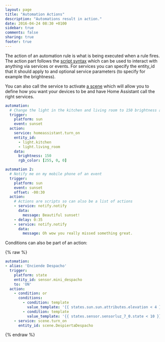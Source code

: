 ```yaml
---
layout: page
title: "Automation Actions"
description: "Automations result in action."
date: 2016-04-24 08:30 +0100
sidebar: true
comments: false
sharing: true
footer: true
---
```


The action of an automation rule is what is being executed when a rule fires. The action part follows the [script syntax] which can be used to interact with anything via services or events. For services you can specify the entity_id that it should apply to and optional service parameters (to specify for example the brightness).

You can also call the service to activate [a scene] which will allow you to define how you want your devices to be and have Home Assistant call the right services.

[script syntax]: /getting-started/scripts/
[a scene]: /components/scene/

```yaml
automation:
  # Change the light in the kitchen and living room to 150 brightness and color red.
  trigger:
    platform: sun
    event: sunset
  action:
    service: homeassistant.turn_on
    entity_id:
      - light.kitchen
      - light.living_room
    data:
      brightness: 150
      rgb_color: [255, 0, 0]

automation 2:
  # Notify me on my mobile phone of an event
  trigger:
    platform: sun
    event: sunset
    offset: -00:30
  action:
    # Actions are scripts so can also be a list of actions
    - service: notify.notify
      data:
        message: Beautiful sunset!
    - delay: 0:35
    - service: notify.notify
      data:
        message: Oh wow you really missed something great.
```


Conditions can also be part of an action:

{% raw %}
```yaml
automation:
- alias: 'Enciende Despacho'
  trigger:
    platform: state
    entity_id: sensor.mini_despacho
    to: 'ON'
  action:
    - condition: or
      conditions:
        - condition: template
          value_template: '{{ states.sun.sun.attributes.elevation < 4 }}'
        - condition: template
          value_template: '{{ states.sensor.sensorluz_7_0.state < 10 }}'
    - service: scene.turn_on
      entity_id: scene.DespiertaDespacho
```
{% endraw %}
